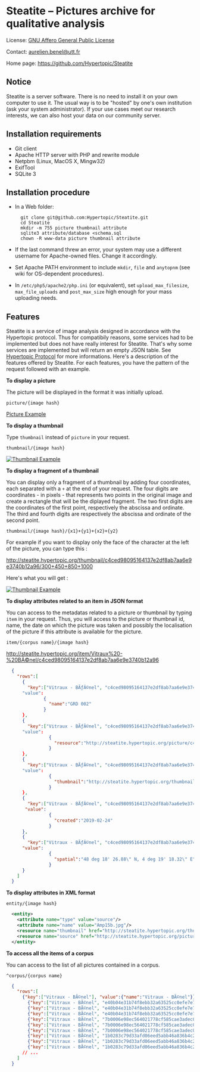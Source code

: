
Steatite – Pictures archive for qualitative analysis
====================================================

License: [GNU Affero General Public License](http://www.gnu.org/licenses/agpl.html)

Contact: <aurelien.benel@utt.fr>

Home page: <https://github.com/Hypertopic/Steatite>

Notice
------

Steatite is a server software. There is no need to install it on your own computer to use it. The usual way is to be "hosted" by one's own institution (ask your system administrator). If your use cases meet our research interests, we can also host your data on our community server.

Installation requirements
-------------------------

- Git client
- Apache HTTP server with PHP and rewrite module
- Netpbm (Linux, MacOS X, Mingw32)
- ExifTool
- SQLite 3

Installation procedure
----------------------

- In a Web folder:

        git clone git@github.com:Hypertopic/Steatite.git
        cd Steatite
        mkdir -m 755 picture thumbnail attribute
        sqlite3 attribute/database <schema.sql
        chown -R www-data picture thumbnail attribute

- If the last command threw an error, your system may use a different username for Apache-owned files. Change it accordingly.

- Set Apache PATH environment to include `mkdir`, `file` and `anytopnm` (see wiki for OS-dependent procedures). 

- In `/etc/php5/apache2/php.ini` (or equivalent), set `upload_max_filesize`, `max_file_uploads` and `post_max_size` high enough for your mass uploading needs.

Features
------------------------
Steatite is a service of image analysis designed in accordance with the Hypertopic protocol. Thus for compatibily reasons, some services had to be implemented but does not have really interest for Steatite. That's why some services are implemented but will return an empty JSON table. See [Hypertopic Protocol](https://github.com/Hypertopic/Protocol) for more informations.
Here's a description of the features offered by Steatite. For each features, you have the pattern of the request followed with an example. 

__To display a picture__ 

The picture will be displayed in the format it was initially upload.

  `picture/{image hash}`


  [Picture Example](http://steatite.hypertopic.org/picture/c4ced98095164137e2df8ab7aa6e9e3740b12a96)



__To display a thumbnail__
 
   Type `thumbnail` instead of `picture` in your request. 

   `thumbnail/{image hash}`
   
   [![Thumbnail Example](http://steatite.hypertopic.org/thumbnail/c4ced98095164137e2df8ab7aa6e9e3740b12a96)](http://steatite.hypertopic.org/thumbnail/c4ced98095164137e2df8ab7aa6e9e3740b12a96)

__To display a fragment of a thumbnail__

You can display only a fragment of a thumbnail by adding four coordinates, each separated with a  `+`  at the end of your request. The four digits are coordinates - in pixels - that represents two points in the original image and create a rectangle that will be the diplayed fragment. 
  The two first digits are the coordinates of the first point, respectively the abscissa and ordinate. The third and fourth digits are respectively the abscissa and ordinate of the second point. 

   `thumbnail/{image hash}/{x1}+{y1}+{x2}+{y2}`
    
  

  For example if you want to display only the face of the character at the left of the picture, you can type this : 

  <http://steatite.hypertopic.org/thumbnail/c4ced98095164137e2df8ab7aa6e9e3740b12a96/300+450+850+1000>

  Here's what you will get : 

   [![Thumbnail Example](http://steatite.hypertopic.org/thumbnail/c4ced98095164137e2df8ab7aa6e9e3740b12a96/300+450+850+1000)](http://steatite.hypertopic.org/thumbnail/c4ced98095164137e2df8ab7aa6e9e3740b12a96/300+450+850+1000)

__To display attributes related to an item in JSON format__

You can access to the metadatas related to a picture or thumbnail by typing `item` in your request. Thus, you will access to the picture or thumbnail id, name, the date on which the picture was taken and possibly the localisation of the picture if this attribute is available for the picture.

   `item/{corpus name}/{image hash}`

   <http://steatite.hypertopic.org/item/Vitraux%20-%20BÃ©nel/c4ced98095164137e2df8ab7aa6e9e3740b12a96>

```json
  {
    "rows":[
      {
        "key":["Vitraux - BÃƒÂ©nel", "c4ced98095164137e2df8ab7aa6e9e3740b12a96", 
      "value":
              {
                "name":"GRD 002"
              }
      },
      {
        "key":["Vitraux - BÃƒÂ©nel", "c4ced98095164137e2df8ab7aa6e9e3740b12a96", 
      "value":
                {
                  "resource":"http://steatite.hypertopic.org/picture/c4ced98095164137e2df8ab7aa6e9e3740b12a96"
                }
      },
      {
        "key":["Vitraux - BÃƒÂ©nel", "c4ced98095164137e2df8ab7aa6e9e3740b12a96", 
      "value":
                {
                  "thumbnail":"http://steatite.hypertopic.org/thumbnail/c4ced98095164137e2df8ab7aa6e9e3740b12a96"
                }
      },
      {
        "key":["Vitraux - BÃƒÂ©nel", "c4ced98095164137e2df8ab7aa6e9e3740b12a96"],
       "value":
                {
                  "created":"2019-02-24"
                }
      },
      {
        "key":["Vitraux - BÃƒÂ©nel", "c4ced98095164137e2df8ab7aa6e9e3740b12a96"], 
      "value":
                {
                  "spatial":"48 deg 18' 26.88\" N, 4 deg 19' 18.32\" E"
                }
      }
    ]
  }
```

__To display attributes in XML format__
  
`entity/{image hash}`

```xml
  <entity>
    <attribute name="type" value="source"/>
    <attribute name="name" value="Amp15b.jpg"/>
    <resource name="thumbnail" href="http://steatite.hypertopic.org/thumbnail/0f9fa45500958406f667075d66180582d735d6c1"/>
    <resource name="source" href="http://steatite.hypertopic.org/picture/0f9fa45500958406f667075d66180582d735d6c1"/>
  </entity>
```

__To access all the items of a corpus__

  You can access to the list of all pictures contained in a corpus.

   `^corpus/{corpus name}` 
   
```json
  {
    "rows":[
      {"key":["Vitraux - BÃ©nel"], "value":{"name":"Vitraux - BÃ©nel"}}, 
        {"key":["Vitraux - BÃ©nel", "e40b04e31b74f8ebb32a63525cc0efe7e7278193"], "value":{"name":"SNC"}},
        {"key":["Vitraux - BÃ©nel", "e40b04e31b74f8ebb32a63525cc0efe7e7278193"], "value":{"resource":"http://steatite.hypertopic.org/picture/e40b04e31b74f8ebb32a63525cc0efe7e7278193"}},
        {"key":["Vitraux - BÃ©nel", "e40b04e31b74f8ebb32a63525cc0efe7e7278193"], "value":{"thumbnail":"http://steatite.hypertopic.org/thumbnail/e40b04e31b74f8ebb32a63525cc0efe7e7278193"}}, 
        {"key":["Vitraux - BÃ©nel", "7b0006e98ec564021778cf585cae3adec07f4389"], "value":{"name":"SJ"}},
        {"key":["Vitraux - BÃ©nel", "7b0006e98ec564021778cf585cae3adec07f4389"], "value":{"resource":"http://steatite.hypertopic.org/picture/7b0006e98ec564021778cf585cae3adec07f4389"}},
        {"key":["Vitraux - BÃ©nel", "7b0006e98ec564021778cf585cae3adec07f4389"], "value":{"thumbnail":"http://steatite.hypertopic.org/thumbnail/7b0006e98ec564021778cf585cae3adec07f4389"}}, 
        {"key":["Vitraux - BÃ©nel", "1b0283c79d33afd06eed5abb46a836b4c235e4b3"], "value":{"name":"SNZ"}},
        {"key":["Vitraux - BÃ©nel", "1b0283c79d33afd06eed5abb46a836b4c235e4b3"], "value":{"resource":"http://steatite.hypertopic.org/picture/1b0283c79d33afd06eed5abb46a836b4c235e4b3"}},
        {"key":["Vitraux - BÃ©nel", "1b0283c79d33afd06eed5abb46a836b4c235e4b3"], "value":{"thumbnail":"http://steatite.hypertopic.org/thumbnail/1b0283c79d33afd06eed5abb46a836b4c235e4b3"}}
      // ...
    ]
  }
```










